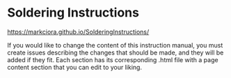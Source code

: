 # Soldering Instructions

https://markciora.github.io/SolderingInstructions/


If you would like to change the content of this instruction manual, you must create issues describing the changes that should be made, and they will be added if they fit. Each section has its corresponding .html file with a page content section that you can edit to your liking. 
